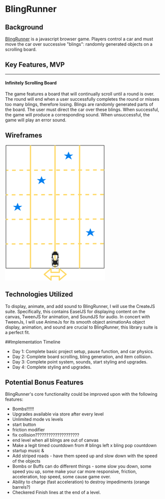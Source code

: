 # BlingRunner

## Background


[BlingRunner](https://github.com/ravisraval/BlingRunner) is a javascript browser game. Players control a car and must move the car over successive "blings": randomly generated objects on a scrolling board.

## Key Features, MVP
***
#### Infinitely Scrolling Board
  The game features a board that will continually scroll until a round is over. The round will end when a user successfully completes the round or misses too many blings, therefore losing.
  Blings are randomly generated parts of the board. The user must direct the car over these blings. When successful, the game will produce a corresponding sound. When unsuccessful, the game will play an error sound.
####


## Wireframes
![Game Mockup](docs/BlingRunner.png)

## Technologies Utilized
To display, animate, and add sound to BlingRunner, I will use the CreateJS suite. Specifically, this contains EaselJS for displaying content on the canvas, TweenJS for animation, and SoundJS for audio. In concert with TweenJs, I will use AnimeJs for its smooth object animationAs object display, animation, and sound are crucial to BlingRunner, this library suite is a perfect fit.


##Implementation Timeline

*  Day 1: Complete basic project setup, pause function, and car physics.
*  Day 2: Complete board scrolling, bling generation, and item collision.
*  Day 3: Complete point system, sounds, start styling and upgrades.
*  Day 4: Complete styling and upgrades.

## Potential Bonus Features

BlingRunner's core functionality could be improved upon with the following features:
*  Bombs!!!!!!
*  Upgrades available via store after every level
*  Unlimited mode vs levels
*  start button
*  friction modifier
*  fix collision????????????????????
*  end level when all blings are out of canvas
*  Make a legit timed countdown from # blings left x bling pop countdown
*  startup music &
*  Add striped roads - have them speed up and slow down with the speed of the objects
*  Bombs or Buffs can do different things - some slow you down, some speed you up, some make your car more responsive, friction, acceleration, top speed, some cause game over.
*  Ability to charge (fast acceleration) to destroy impediments (orange barrels?)
*  Checkered Finish lines at the end of a level.
